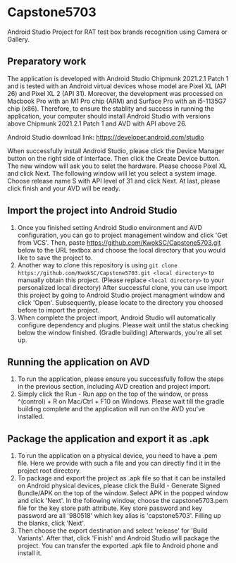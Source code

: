 # Capstone5703
Android Studio Project for RAT test box brands recognition using Camera or Gallery.

## Preparatory work
The application is developed with Android Studio Chipmunk 2021.2.1 Patch 1 and is tested with an Android virtual devices whose model are Pixel XL (API 26) and Pixel XL 2 (API 31). Moreover, the development was processed on Macbook Pro with an M1 Pro chip (ARM) and Surface Pro with an i5-1135G7 chip (x86). Therefore, to ensure the stablity and success in running the application, your computer should install Android Studio with versions above Chipmunk 2021.2.1 Patch 1 and AVD with API above 26.

Android Studio download link: https://developer.android.com/studio

When successfully install Android Studio, please click the Device Manager button on the right side of interface. Then click the Create Device button. The new window will ask you to selet the hardware. Please choose Pixel XL and click Next. The following window will let you select a system image. Choose release name S with API level of 31 and click Next. At last, please click finish and your AVD will be ready.

## Import the project into Android Studio
1. Once you finished setting Android Studio environment and AVD configuration, you can go to project management window and click 'Get from VCS'. Then, paste https://github.com/KwokSC/Capstone5703.git below to the URL textbox and choose the local directory that you would like to save the project to. 
2. Another way to clone this repository is using `git clone https://github.com/KwokSC/Capstone5703.git <local directory>` to manually obtain this project. (Please replace `<local directory>` to your personalized local directory) After successful clone, you can use import this project by going to Android Studio project managment window and click 'Open'. Subsequently, please locate to the directory you choosed before to import the project.
3. When complete the project import, Android Studio will automatically configure dependency and plugins. Please wait until the status checking below the window finished. (Gradle building) Afterwards, you're all set up.

## Running the application on AVD
1. To run the application, please ensure you successfully follow the steps in the previous section, including AVD creation and project import.
2. Simply click the Run - Run app on the top of the window, or press ^(control) + R on Mac/Ctrl + F10 on Windows. Please wait till the gradle building complete and the application will run on the AVD you've installed.

## Package the application and export it as .apk
1. To run the application on a physical device, you need to have a .pem file. Here we provide with such a file and you can directly find it in the project root directory.
2. To package and export the project as .apk file so that it can be installed on Android physical devices, please click the Build - Generate Signed Bundle/APK on the top of the window. Select APK in the popped window and click 'Next'. In the following window, choose the capstone5703.pem file for the key store path attribute. Key store password and key password are all '980518' which key alias is 'capstone5703'. Filling up the blanks, click 'Next'.
3. Then choose the export destination and select 'release' for 'Build Variants'. After that, click 'Finish' and Android Studio will package the project. You can transfer the exported .apk file to Android phone and install it.
